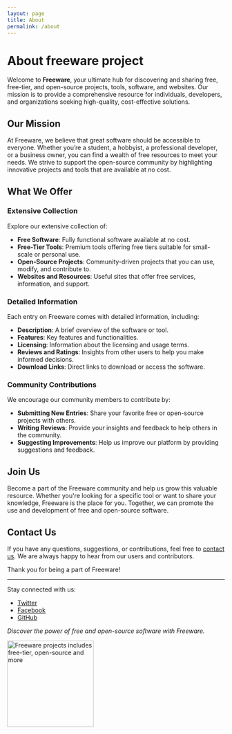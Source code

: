 ```yaml
---
layout: page
title: About
permalink: /about
---
```

<div class="row">
<div class="col-md-8">
<h1 class="post-title fs-4 lead fw-medium mt-0 mb-4">About freeware project</h1>

<p>Welcome to <strong>Freeware</strong>, your ultimate hub for discovering and sharing free, free-tier, and open-source projects, tools, software, and websites. Our mission is to provide a comprehensive resource for individuals, developers, and organizations seeking high-quality, cost-effective solutions.</p>

<h2>Our Mission</h2>

<p>At Freeware, we believe that great software should be accessible to everyone. Whether you’re a student, a hobbyist, a professional developer, or a business owner, you can find a wealth of free resources to meet your needs. We strive to support the open-source community by highlighting innovative projects and tools that are available at no cost.</p>

<h2>What We Offer</h2>

<h3>Extensive Collection</h3>

<p>Explore our extensive collection of:</p>

<ul>
  <li><strong>Free Software</strong>: Fully functional software available at no cost.</li>
  <li><strong>Free-Tier Tools</strong>: Premium tools offering free tiers suitable for small-scale or personal use.</li>
  <li><strong>Open-Source Projects</strong>: Community-driven projects that you can use, modify, and contribute to.</li>
  <li><strong>Websites and Resources</strong>: Useful sites that offer free services, information, and support.</li>
</ul>

<h3>Detailed Information</h3>

<p>Each entry on Freeware comes with detailed information, including:</p>

<ul>
  <li><strong>Description</strong>: A brief overview of the software or tool.</li>
  <li><strong>Features</strong>: Key features and functionalities.</li>
  <li><strong>Licensing</strong>: Information about the licensing and usage terms.</li>
  <li><strong>Reviews and Ratings</strong>: Insights from other users to help you make informed decisions.</li>
  <li><strong>Download Links</strong>: Direct links to download or access the software.</li>
</ul>

<h3>Community Contributions</h3>

<p>We encourage our community members to contribute by:</p>

<ul>
  <li><strong>Submitting New Entries</strong>: Share your favorite free or open-source projects with others.</li>
  <li><strong>Writing Reviews</strong>: Provide your insights and feedback to help others in the community.</li>
  <li><strong>Suggesting Improvements</strong>: Help us improve our platform by providing suggestions and feedback.</li>
</ul>

<h2>Join Us</h2>

<p>Become a part of the Freeware community and help us grow this valuable resource. Whether you're looking for a specific tool or want to share your knowledge, Freeware is the place for you. Together, we can promote the use and development of free and open-source software.</p>

<h2>Contact Us</h2>

<p>If you have any questions, suggestions, or contributions, feel free to <a href="https://github.com/selvaklnc/freeware/issues">contact us</a>. We are always happy to hear from our users and contributors.</p>

<p>Thank you for being a part of Freeware!</p>

<hr>

<p>Stay connected with us:</p>
<ul>
  <li><a href="https://twitter.com/selvakumarankri">Twitter</a></li>
  <li><a href="https://facebook.com/selvakumarank">Facebook</a></li>
  <li><a href="https://github.com/selvaklnc/freeware">GitHub</a></li>
</ul>

<p><em>Discover the power of free and open-source software with Freeware.</em></p>

</div>
<div class="col-md-4">
<img class="mx-auto d-block" width="200px" height="auto" src="https://img.icons8.com/external-flaticons-flat-flat-icons/300/external-free-100-most-used-icons-flaticons-flat-flat-icons-2.png" alt="Freeware projects includes free-tier, open-source and more"/>
</div>
</div>

